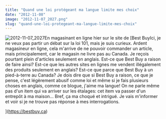 ```yaml
---
title: "Quand une loi protégeant ma langue limite mes choix"
date: "2012-11-08"
image: "2012-11-07_2027.png"
slug: "quand-une-loi-protegeant-ma-langue-limite-mes-choix"
---
```


![](images/2012-11-07_2027.png "2012-11-07_2027")En magasinant en ligne hier sur le site de [Best BuyIci, je ne veux pas partir un débat sur la loi 101, mais je suis curieux. Ardent magasineur en ligne, cela m'arrive de ne pouvoir commander un article, mais principalement, car le magasin ne livre pas au Canada. Je reçois pourtant plein d'articles seulement en anglais. Est-ce que Best Buy a raison de faire ainsi? Est-ce que les autres sites en lignes me vendent illégalement des produits seulement en anglais? Est-ce que parce que Best Buy à un pied-à-terre au Canada? Je dois dire que si Best Buy a raison, ce que je pense, c'est légèrement abusif comme loi et même si je fais plusieurs choses en anglais, comme ce blogue, j'aime ma langue! On ne parle même pas d'un item qui va arriver sur les étalages: cet item va passer d'un entrepôt à ma maison... Bref, ça ma choqué et intrigué. Je vais m'informer et voir si je ne trouve pas réponse à mes interrogations.

](https://bestbuy.ca)
